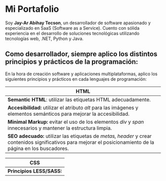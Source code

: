# Mi Portafolio
Soy <b>Jay-Ar Abihay Tecson</b>, un desarrollador de software apasionado y especializado en SaaS (Software as a Service). Cuento con sólida experiencia en el desarrollo de soluciones tecnológicas utilizando tecnologías web, .NET, Python y Java.

## Como desarrollador, siempre aplico los distintos principios y prácticos de la programación: 
En la hora de creación software y aplicaciones multiplataformas, aplico los siguientes principios y prácticos en cada lenguajes de programación: 
<table>
  <thead>
    <tr>
      <th>HTML</th>
    </tr>
    <tbody>
      <tr>
        <td><b>Semantic HTML</b>: utilizar las etiquetas HTML adecuadamente.</td>
      </tr>
      <tr>
        <td><b>Accesibilidad:</b> utilizar el atributo <i>alt</i> para las imágenes y elementos semánticos para mejorar la accesibilidad. </td>
      </tr>
      <tr>
        <td><b>Minimal Markup:</b> evitar el uso de los elementos <i>div</i> y <i>span</i> innecesarios y mantener la estructura limpia.</td>
      </tr>
      <tr>
        <td><b>SEO adecuado:</b> utilizar las etiquetas de <i>metas, header</i> y crear contenidos significativos para mejorar el posicionamiento de la página en los buscadores.</td>
      </tr>
    </tbody>
  </thead>
</table>

<table>
  <thead>
    <tr>
      <th>CSS</th>
    </tr>
  </thead>
  <tbody>
    <tr>
      <td><b>Principios LESS/SASS: </b></td>
    </tr>
  </tbody>
</table>
